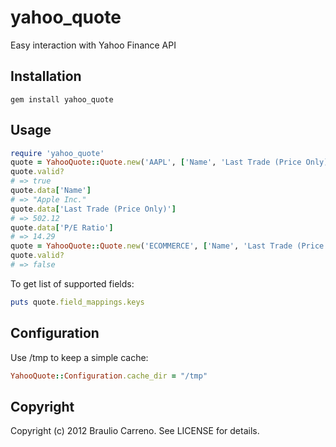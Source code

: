 # yahoo_quote

Easy interaction with Yahoo Finance API

## Installation

    gem install yahoo_quote

## Usage

```ruby
require 'yahoo_quote'
quote = YahooQuote::Quote.new('AAPL', ['Name', 'Last Trade (Price Only)', 'P/E Ratio'])
quote.valid?
# => true
quote.data['Name']
# => "Apple Inc."
quote.data['Last Trade (Price Only)']
# => 502.12
quote.data['P/E Ratio']
# => 14.29
quote = YahooQuote::Quote.new('ECOMMERCE', ['Name', 'Last Trade (Price Only)', 'P/E Ratio'])
quote.valid?
# => false
```

To get list of supported fields:

```ruby
puts quote.field_mappings.keys
````

## Configuration

Use /tmp to keep a simple cache:

```ruby
YahooQuote::Configuration.cache_dir = "/tmp"
```

## Copyright

Copyright (c) 2012 Braulio Carreno. See LICENSE for details.

